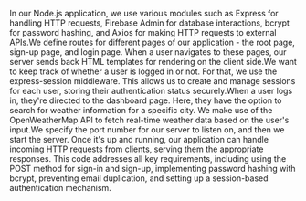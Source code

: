 In our Node.js application, we use various modules such as Express for handling HTTP requests, Firebase Admin for database interactions, bcrypt for password hashing, and Axios for making HTTP requests to external APIs.We define routes for different pages of our application - the root page, sign-up page, and login page. When a user navigates to these pages, our server sends back HTML templates for rendering on the client side.We want to keep track of whether a user is logged in or not. For that, we use the express-session middleware. This allows us to create and manage sessions for each user, storing their authentication status securely.When a user logs in, they're directed to the dashboard page. Here, they have the option to search for weather information for a specific city. We make use of the OpenWeatherMap API to fetch real-time weather data based on the user's input.We specify the port number for our server to listen on, and then we start the server. Once it's up and running, our application can handle incoming HTTP requests from clients, serving them the appropriate responses. This code addresses all key requirements, including using the POST method for sign-in and sign-up, implementing password hashing with bcrypt, preventing email duplication, and setting up a session-based authentication mechanism.

